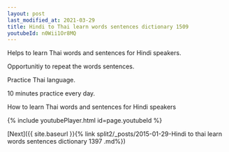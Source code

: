 ```yaml
---
layout: post
last_modified_at: 2021-03-29
title: Hindi to Thai learn words sentences dictionary 1509 
youtubeId: n0Wii1Or8MQ
---
```

 
 
Helps to learn Thai words and sentences for Hindi speakers.

Opportunitiy to repeat the words sentences. 

Practice Thai language. 
 
10 minutes practice every day. 
 
How to learn Thai words and sentences for Hindi speakers 
 
{% include youtubePlayer.html id=page.youtubeId %}
 
 
[Next]({{ site.baseurl }}{% link  split2/_posts/2015-01-29-Hindi to thai learn words sentences dictionary 1397 .md%})
 
